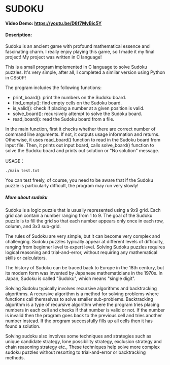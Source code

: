# SUDOKU
#### Video Demo:  https://youtu.be/D8f7MyBic5Y
#### Description:
Sudoku is an ancient game with profound mathematical essence and fascinating charm. I really enjoy playing this game, so I made it my final project! My project was written in C language!

This is a small program implemented in C language to solve Sudoku puzzles. It's very simple, after all, I completed a similar version using Python in CS50P!

The program includes the following functions:

- print_board(): print the numbers on the Sudoku board.
- find_empty(): find empty cells on the Sudoku board.
- is_valid(): check if placing a number at a given position is valid.
- solve_board(): recursively attempt to solve the Sudoku board.
- read_board(): read the Sudoku board from a file.

In the main function, first it checks whether there are correct number of command line arguments. If not, it outputs usage information and returns. Otherwise, it uses read_board() function to read in the Sudoku board from input file. Then, it prints out input board, calls solve_board() function to solve the Sudoku board and prints out solution or "No solution" message.

USAGE：
```
./main test.txt
```

You can test freely, of course, you need to be aware that if the Sudoku puzzle is particularly difficult, the program may run very slowly!
##### More about sudoku
Sudoku is a logic puzzle that is usually represented using a 9x9 grid. Each grid can contain a number ranging from 1 to 9. The goal of the Sudoku puzzle is to fill the grid so that each number appears only once in each row, column, and 3x3 sub-grid.

The rules of Sudoku are very simple, but it can become very complex and challenging. Sudoku puzzles typically appear at different levels of difficulty, ranging from beginner level to expert level. Solving Sudoku puzzles requires logical reasoning and trial-and-error, without requiring any mathematical skills or calculators.

The history of Sudoku can be traced back to Europe in the 18th century, but its modern form was invented by Japanese mathematicians in the 1970s. In Japan, Sudoku is called "Sudoku", which means "single digit".

Solving Sudoku typically involves recursive algorithms and backtracking algorithms. A recursive algorithm is a method for solving problems where functions call themselves to solve smaller sub-problems. Backtracking algorithm is a type of recursive algorithm where the program tries placing numbers in each cell and checks if that number is valid or not. If the number is invalid then the program goes back to the previous cell and tries another number instead. If the program successfully fills up all cells then it has found a solution.

Solving sudoku also involves some techniques and strategies such as unique candidate strategy, lone possibility strategy, exclusion strategy and chain reasoning strategy etc., These techniques help solve more complex sudoku puzzles without resorting to trial-and-error or backtracking methods.